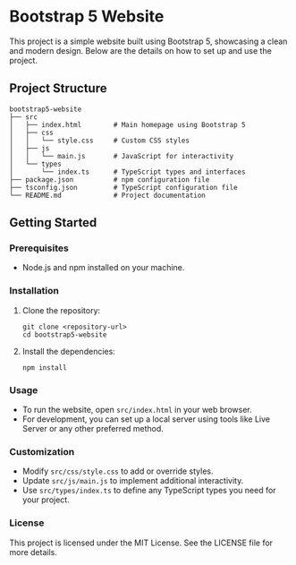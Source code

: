 # Bootstrap 5 Website

This project is a simple website built using Bootstrap 5, showcasing a clean and modern design. Below are the details on how to set up and use the project.

## Project Structure

```
bootstrap5-website
├── src
│   ├── index.html        # Main homepage using Bootstrap 5
│   ├── css
│   │   └── style.css     # Custom CSS styles
│   ├── js
│   │   └── main.js       # JavaScript for interactivity
│   └── types
│       └── index.ts      # TypeScript types and interfaces
├── package.json          # npm configuration file
├── tsconfig.json         # TypeScript configuration file
└── README.md             # Project documentation
```

## Getting Started

### Prerequisites

- Node.js and npm installed on your machine.

### Installation

1. Clone the repository:
   ```
   git clone <repository-url>
   cd bootstrap5-website
   ```

2. Install the dependencies:
   ```
   npm install
   ```

### Usage

- To run the website, open `src/index.html` in your web browser.
- For development, you can set up a local server using tools like Live Server or any other preferred method.

### Customization

- Modify `src/css/style.css` to add or override styles.
- Update `src/js/main.js` to implement additional interactivity.
- Use `src/types/index.ts` to define any TypeScript types you need for your project.

### License

This project is licensed under the MIT License. See the LICENSE file for more details.